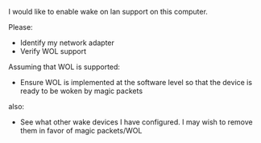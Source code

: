 I would like to enable wake on lan support on this computer.

Please:

- Identify my network adapter 
- Verify WOL support 

Assuming that WOL is supported:

- Ensure WOL is implemented at the software level so that the device is ready to be woken by magic packets 

also:

- See what other wake devices I have configured. I may wish to remove them in favor of magic packets/WOL  
